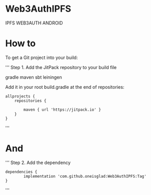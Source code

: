 # Web3AuthIPFS
IPFS WEB3AUTH ANDROID
# How to
To get a Git project into your build:

'''
Step 1. Add the JitPack repository to your build file

gradle
maven
sbt
leiningen

Add it in your root build.gradle at the end of repositories:

	allprojects {
		repositories {
			
			maven { url 'https://jitpack.io' }
		}
	}
  '''
  
# And  
  
  '''
Step 2. Add the dependency

	dependencies {
	        implementation 'com.github.oneisglad:Web3AuthIPFS:Tag'
	}
  '''
